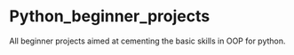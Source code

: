 # Python_beginner_projects
All beginner projects aimed at cementing the basic skills in OOP for python. 
